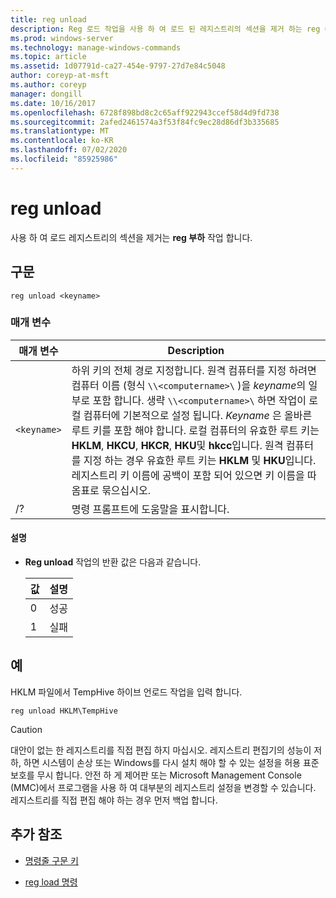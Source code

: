 ```yaml
---
title: reg unload
description: Reg 로드 작업을 사용 하 여 로드 된 레지스트리의 섹션을 제거 하는 reg unload 명령에 대 한 참조 문서입니다.
ms.prod: windows-server
ms.technology: manage-windows-commands
ms.topic: article
ms.assetid: 1d07791d-ca27-454e-9797-27d7e84c5048
author: coreyp-at-msft
ms.author: coreyp
manager: dongill
ms.date: 10/16/2017
ms.openlocfilehash: 6728f898bd8c2c65aff922943ccef58d4d9fd738
ms.sourcegitcommit: 2afed2461574a3f53f84fc9ec28d86df3b335685
ms.translationtype: MT
ms.contentlocale: ko-KR
ms.lasthandoff: 07/02/2020
ms.locfileid: "85925986"
---
```

# <a name="reg-unload"></a>reg unload

사용 하 여 로드 레지스트리의 섹션을 제거는 **reg 부하** 작업 합니다.

## <a name="syntax"></a>구문

```
reg unload <keyname>
```

### <a name="parameters"></a>매개 변수

| 매개 변수 | Description |
|--|--|
| `<keyname>` | 하위 키의 전체 경로 지정합니다. 원격 컴퓨터를 지정 하려면 컴퓨터 이름 (형식 `\\<computername>\` )을 *keyname*의 일부로 포함 합니다. 생략 `\\<computername>\` 하면 작업이 로컬 컴퓨터에 기본적으로 설정 됩니다. *Keyname* 은 올바른 루트 키를 포함 해야 합니다. 로컬 컴퓨터의 유효한 루트 키는 **HKLM**, **HKCU**, **HKCR**, **HKU**및 **hkcc**입니다. 원격 컴퓨터를 지정 하는 경우 유효한 루트 키는 **HKLM** 및 **HKU**입니다. 레지스트리 키 이름에 공백이 포함 되어 있으면 키 이름을 따옴표로 묶으십시오. |
| /? | 명령 프롬프트에 도움말을 표시합니다. |

#### <a name="remarks"></a>설명

- **Reg unload** 작업의 반환 값은 다음과 같습니다.

    | 값 | 설명 |
    |--|--|
    | 0 | 성공 |
    | 1 | 실패 |

## <a name="examples"></a>예

HKLM 파일에서 TempHive 하이브 언로드 작업을 입력 합니다.

```
reg unload HKLM\TempHive
```

> [!CAUTION]
> 대안이 없는 한 레지스트리를 직접 편집 하지 마십시오. 레지스트리 편집기의 성능이 저하, 하면 시스템이 손상 또는 Windows를 다시 설치 해야 할 수 있는 설정을 허용 표준 보호를 무시 합니다. 안전 하 게 제어판 또는 Microsoft Management Console (MMC)에서 프로그램을 사용 하 여 대부분의 레지스트리 설정을 변경할 수 있습니다. 레지스트리를 직접 편집 해야 하는 경우 먼저 백업 합니다.

## <a name="additional-references"></a>추가 참조

- [명령줄 구문 키](command-line-syntax-key.md)

- [reg load 명령](reg-load.md)
